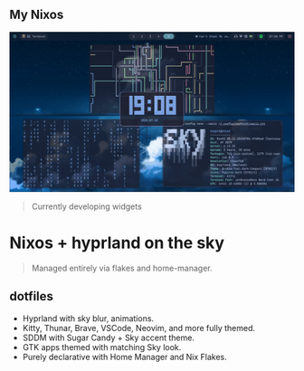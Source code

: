 ## My Nixos

![img](assets/screenshots/hyprland3.png)

> Currently developing widgets

# Nixos + hyprland on the sky

> Managed entirely via flakes and home-manager.

## dotfiles

- Hyprland with sky blur, animations.
- Kitty, Thunar, Brave, VSCode, Neovim, and more fully themed.
- SDDM with Sugar Candy + Sky accent theme.
- GTK apps themed with matching Sky look.
- Purely declarative with Home Manager and Nix Flakes.
